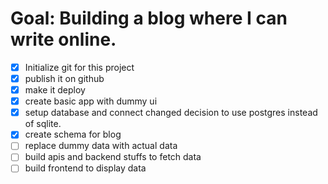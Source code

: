 # Goal: Building a blog where I can write online.
- [x] Initialize git for this project
- [x] publish it on github
- [x] make it deploy
- [x] create basic app with dummy ui
- [x] setup database and connect
changed decision to use postgres instead of sqlite.
- [x] create schema for blog
- [ ] replace dummy data with actual data
- [ ] build apis and backend stuffs to fetch data
- [ ] build frontend to display data